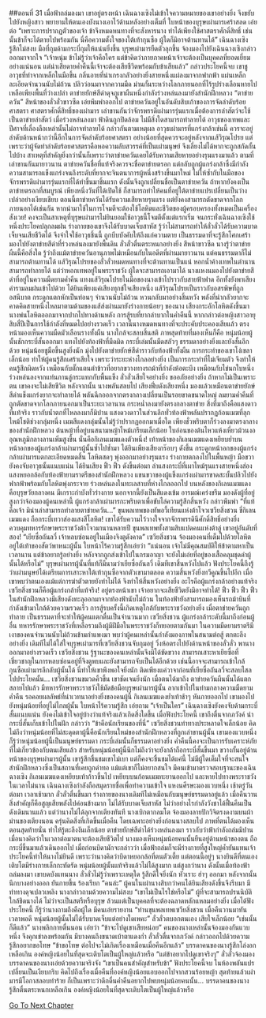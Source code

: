 ##ตอนที่ 31 เมื่อฟ้าถล่มลงมา เขาอยู่ตรงหน้า
เฉินฉางเซิงไม่เข้าใจความหมายของเขาอย่างยิ่ง จึงขยับไปยังหญิงสาว พยายามให้ตนเองบังนางเอาไว้ด้านหลังอย่างเต็มที่
ใบหน้าของบุรุษเผ่ามารเศร้าสลด เอ่ยต่อ “เพราะการปรากฏตัวของเจ้า ข้าจึงหมดหนทางที่จะสังหารนาง ทำได้เพียงใช้ศาสตราศักดิ์สิทธิ์ เช่นนั้นข้าก็จะได้ตายไปพร้อมกัน นี่คือความตั้งใจของใต้เท้ากุนซือ ผู้ใดก็มิอาจต้านทานได้”
เฉินฉางเซิงรู้สึกไม่สงบ มือที่กุมด้ามกระบี่กุมให้แน่นยิ่งขึ้น
บุรุษเผ่ามารยืดตัวลุกขึ้น จ้องมองไปยังเฉินฉางเซิงกล่าวออกมาจากใจ “เจ้าหนุ่ม ข้าไม่รู้ว่าเจ้าคือใคร แต่ข้าคิดว่าภายภาคหน้าเจ้าจะต้องเป็นบุคคลที่ยอดเยี่ยมอย่างแน่นอน แต่น่าเสียดายค่ำคืนนี้เจ้าจะต้องเสียชีวิตพร้อมกับข้าเสียแล้ว”
กล่าวประโยคนี้จบ เขาชูอาวุธที่ทำจากเหล็กในมือขึ้น กลิ่นอายที่น่าเกรงกลัวอย่างยิ่งสายหนึ่งแผ่ลงมาจากฟากฟ้า แผ่นเหล็กละเอียดจำนวนนับไม่ถ้วน ปลิวว่อนมาจากความมืด ม่านกั้นระหว่างโลกภายนอกที่ไร้รูปร่างเลือนหายไปเหลือเพียงพื้นที่ว่างเปล่า
ตาข่ายยักษ์สีดำดุจภูเขาผืนหนึ่งกำลังร่วงหล่นลงมายังสำนักฝึกหลวง
“ตาข่ายควัน” สีหน้าของลั่วลั่วขาวซีด เอ่ยพึมพำออกไป
ตาข่ายควันอยู่ในอันดับสิบเก้าของการจัดลำดับร้อยศาสตรา
ศาสตราศักดิ์สิทธิ์ของเผ่ามาร
เล่าขานกันว่าจักรพรรดิเผ่ามารรุ่นแรกเมื่อต้องการล่าสัตว์จะใช้เป็นตาข่ายล่าสัตว์
เมื่อร่วงหล่นลงมา ฟ้าดินถูกปิดล้อม
ไม่มีสิ่งใดสามารถทำลายได้
อาวุธของเทพและปีศาจที่เลื่องลือเหล่านั้นไม่อาจทำลายได้
กล่าวกันตามเหตุผล อาวุธเผ่ามารที่แกร่งกล้าเช่นนี้ ควรจะอยู่ลำดับด้านหน้ากว่านี้อีกในการจัดลำดับร้อยศาสตรา อย่างน้อยที่สุดควรจะอยู่หลังจากแส้วิรุณโปรย แต่เพราะว่าผู้จัดทำลำดับร้อยศาสตราคือหอความลับสวรรค์ที่เป็นเผ่ามนุษย์ จึงเลี่ยงไม่ได้หากจะถูกสกัดกั้นไปบ้าง สาเหตุที่สำคัญยิ่งกว่านั้นก็เพราะว่าตาข่ายควันเคยได้รับความเสียหายอย่างรุนแรงมาแล้ว
ตามที่เล่าขานกันมายาวนาน ตาข่ายควันชื่อที่แท้จริงควรจะชื่อตาข่ายตรอก แต่กลับถูกผู้แกร่งกล้าซึ่งมีกำลังความสามารถแข็งแกร่งจนถึงระดับที่ยากจะจินตนาการผู้หนึ่งสร้างขึ้นมาใหม่ ไม่ให้ซ้ำกับในมือของจักรพรรดิเผ่ามารรุ่นแรกที่ได้ทำขึ้นมาชิ้นแรก ดังนั้นจึงถูกเปลี่ยนชื่อเป็นตาข่ายควัน
ถ้าหากยังคงเป็นตาข่ายตรอกที่สมบูรณ์ เพียงหนึ่งวันที่ได้เปิดใช้ ก็สามารถทำให้คนที่อยู่ใต้ตาข่ายแปรเปลี่ยนเป็นว่างเปล่าอย่างเงียบเชียบ ตอนนี้ตาข่ายควันได้รับความเสียหายรุนแรง แต่ยังคงสามารถตัดขาดจากโลกภายนอกได้เช่นกัน หากนำมาใช้ในการโจมตีจะต้องใช้โลหิตและชีวิตของผู้ครอบครองทั้งหมดเป็นเครื่องสังเวย!
คงจะเป็นสาเหตุที่บุรุษเผ่ามารไม่ยินยอมใช้อาวุธนี้โจมตีตั้งแต่แรกเริ่ม จนกระทั่งเฉินฉางเซิงใช้หนึ่งประโยคปลุกลมฝน ร่างกายของเขาจึงได้รับบาดเจ็บสาหัส รู้ว่าไม่สามารถทำให้ลั่วลั่วได้รับความบาดเจ็บจนเสียชีวิตได้ จึงจำใจใช้อาวุธชิ้นนี้
ถูกบีบบังคับให้ถึงแก่ความตาย เป็นธรรมดาที่จะรู้สึกโศกเศร้า
มองไปยังตาข่ายสีดำที่ร่วงหล่นลงมายังพื้นดิน ลั่วลั่วตื่นตระหนกอย่างยิ่ง สีหน้าขาวซีด นางรู้ว่าตาข่ายผืนนี้คือสิ่งใด รู้ว่าถึงแม้ตาข่ายควันอานุภาพไม่เหมือนกับในอดีตที่ผ่านมายาวนาน แต่คนธรรมดาก็ไม่สามารถต้านทานได้
แส้วิรุณโปรยของลั่วลั่วหมดหนทางที่จะต้านทานเป็นแน่
หอกน้ำค้างเทพในตำนานสามารถทำลายได้ แต่ว่าหอกเทพอยู่ในพระราชวัง ผู้ใดจะสามารถเอามาได้
นางแหงนมองไปยังตาข่ายสีดำที่อยู่ในความมืดยามค่ำคืน แทงแส้วิรุณโปรยในมือของนางเข้าไปราวกับสายฟ้าฟาด อีกทั้งยังพาเสียงคำรามลมฝนเข้าไปด้วย
ได้ยินเพียงแค่เสียงทุกข์ใจเสียงหนึ่ง
แส้วิรุณโปรยเป็นราวกับอสรพิษที่ถูกอสนีบาต กระดูกแตกหักเป็นท่อนๆ จำนวนนับไม่ถ้วน หวนกลับมาอย่างสิ้นหวัง
พลังที่น่ากลัวยากจะคาดคิดสายหนึ่งไหลมาตามด้ามของแส้ส่งผ่านมายังร่างกายน้อยๆ ของนาง
เสียงกระอักโลหิตดังขึ้นมา นางพ่นโลหิตออกมาจากปากไปทางด้านหลัง
การสู้รบที่ยากลำบากในค่ำคืนนี้ หากกล่าวต่อหญิงสาวอายุสิบสี่ปีเป็นการใช้กำลังที่หมดไปอย่างรวดเร็ว เวลานี้นางหมดหนทางที่จะประคับประคองเสียแล้ว ตรงหน้ามองเห็นความมืดมัวเลือนรางทั้งผืน นางใกล้จะสลบสิ้นสติ ภาพสุดท้ายที่มองเห็นก็คือ
หนุ่มน้อยผู้นั้นชักกระบี่สั้นออกมา แทงไปยังท้องฟ้าที่มืดมิด
กระบี่เล่มนั้นมืดสลัวๆ ธรรมดาอย่างยิ่งและยังสั้นอีกด้วย
หนุ่มน้อยชูมือขึ้นสูงยิ่งนัก มุ่งไปยังตาข่ายยักษ์สีดำราวกับท้องฟ้าทั้งผืน
การกระทำของเขาโง่เขลาเล็กน้อย ทำให้ผู้คนรู้สึกเศร้าเสียใจ
เพราะว่าระยะห่างไกลอย่างยิ่ง เป็นการกระทำที่ไม่เจียมตัว จึงทำให้คนรู้สึกผิดหวัง
เหมือนกับตั๊กแตนตำข้าวที่อยากขวางทางรถม้าที่กำลังห้อตะบึง เหมือนกับไข่นกใบหนึ่งร่วงหล่นลงจากแท่นกานลู่กระแทกกับพื้นแข็ง
ลั่วลั่วเสียใจอย่างยิ่ง ขออภัยอย่างยิ่ง ถ้าหากไม่เป็นเพราะตน เขาคงจะไม่เสียชีวิต
หลังจากนั้น นางพลันสลบไป
เสียงฟึ่บดังเสียงหนึ่ง
มองแล้วเหมือนตาข่ายยักษ์สีดำแข็งแกร่งยากจะทำลายได้ พลันฉีกออกจากตรงกลางเปลี่ยนเป็นรอยขาดขนาดใหญ่ ลมยามค่ำคืนที่ถูกตัดขาดจากโลกภายนอกมาเป็นระยะเวลานาน กระหน่ำลงมายังตรงกลางตาข่าย สิ่งที่มาถึงคือแสงดาวที่แท้จริง ราวกับน้ำตกที่ไหลลงมาก็มิปาน
แสงดวงดาวในส่วนลึกทั่วท้องฟ้าพลันปรากฏก้อนเมฆที่ลุกไหม้โชติช่วงกลุ่มหนึ่ง เมฆสีแดงกลุ่มนั้นไม่รู้ว่าปรากฏออกมาเมื่อใด เพียงชั่วพริบตาก็ร่วงลงมาตรงกลางของสำนักฝึกหลวง ต้นหญ้าที่อยู่บนสนามหญ้าไหม้เกรียมเล็กน้อย ใบอ่อนของต้นไหวแห้งเหี่ยวม้วนงอ อุณหภูมิกลางลานเพิ่มสูงขึ้น
นั่นคือกิเลนเมฆแดงตัวหนึ่ง!
เท้าหน้าของกิเลนเมฆแดงเหยียบย่ำบนหน้าอกของผู้แกร่งกล้าเผ่ามารผู้นั้นซ้ำไปซ้ำมา ได้ยินเพียงเสียงกร๊อบๆ ดังขึ้น กระดูกหน้าอกของผู้แกร่งกล้าเผ่ามารแตกละเอียดหมดสิ้น โลหิตสดๆ พุ่งออกมาอย่างรุนแรง ร่างกายตกลงไปในพื้นหญ้า มือขวายังคงจับอาวุธนั้นแนบแน่น
ได้ยินเสียง ฟิ้ว ฟิ้ว ดังขึ้นต่อมา
ลำแสงกระบี่ที่เผาไหม้รุนแรงสายหนึ่งส่องแสงหยอกล้อกับท้องฟ้ายามราตรีของสำนักฝึกหลวง
แขนขวาของผู้แข็งแกร่งเผ่ามารขาดสะบั้นปลิวไปยังฟากฟ้าพร้อมกับโลหิตพุ่งกระจาย ร่วงหล่นลงในทะเลสาบที่ห่างไกลออกไป
บนหลังของกิเลนเมฆแดงคือบุรุษวัยกลางคน มีเกราะกำบังทั่วร่างกาย นอกจากนี้ยังเป็นสีแดงเข้ม อารมณ์เคร่งขรึม มองดังผู้ที่อยู่สูงกว่าจ้องมองผู้คนเหล่านี้
ผู้แกร่งกล้าเผ่ามารกะพริบตาเพื่อขับไล่ความรู้สึกสิ้นหวัง กล่าวพึมพำ “ที่แท้คือเจ้า มิน่าเล่าสามารถทำลายตาข่ายควัน...”
ขุนพลเทพของทัพอวี้เทียนแห่งต้าโจวเซวียสิ่งชวน ขี่กิเลนเมฆแดง ถือกระบี่เทวาส่องแสงสีโลหิต!
เขาได้รับความไว้วางใจจากจักรพรรดินีศักดิ์สิทธิ์อย่างยิ่ง ควบคุมทหารรักษาพระราชวังต้าโจวมานานหลายปี
ขุนพลเทพทั้งสามสิบแปดคนแห่งต้าลู่ เขาอยู่อันดับที่สอง!
“เยียซื่อถันลวี่ เจ้าหลบซ่อนอยู่ในเมืองจิงตูดังคาด”
เซวียสิ่งชวน จ้องมองคนที่เต็มไปด้วยโลหิตอยู่ใต้เท้าของสัตว์พาหนะผู้นั้น ใบหน้าไร้ความรู้สึกเอ่ยว่า “แน่นอน เจ้าไม่มีคุณสมบัติให้ข้าตามหาเป็นเวลานาน แต่ข้าอยากรู้อย่างยิ่ง หลังจากถูกส่งเข้าไปในกรมอาญา จะยังไม่เอ่ยที่อยู่ของเสื้อคลุมชุดดำผู้นั้นได้หรือไม่”
บุรุษเผ่ามารผู้นั้นที่แท้ก็มีนามว่าเยียซื่อถันลวี่ เดิมทีเขาสิ้นหวังไปแล้ว ฟังประโยคนี้ถึงรู้ว่าเผ่ามนุษย์ได้เตรียมการเสาะหาใต้เท้ากุนซือจากตัวเขามาตลอด ความสิ้นหวังยิ่งทวีคูณขึ้นไปอีก เมื่อเขาพบว่าตนเองแม้แต่การฆ่าตัวตายยังทำไม่ได้ จึงทำให้สิ้นหวังอย่างยิ่ง
อะไรคือผู้แกร่งกล้าอย่างแท้จริง เซวียสิ่งชวนก็คือผู้แกร่งกล้าที่แท้จริง!
อยู่ตรงหน้าเขา เจ้าอยากจะเสียชีวิตยังมิอาจทำได้!
ฟิ้ว ฟิ้ว ฟิ้ว ฟิ้ว ในสำนักฝึกหลวงมีเสียงดังทะลุออกมาจากท้องฟ้านับไม่ถ้วน ในท้องฟ้ายังสามารถมองเห็นรถม้าบินที่กำลังเข้ามาใกล้ด้วยความรวดเร็ว
การสู้รบครั้งนี้เกิดเหตุใกล้กับพระราชวังอย่างยิ่ง เมื่อตาข่ายควันถูกทำลาย เป็นธรรมดาที่จะทำให้ผู้คนแตกตื่นเป็นจำนวนมาก
เซวียสิ่งชวน ผู้แกร่งกล้าระดับนี้มาถึงก่อนผู้อื่น ทหารรักษาพระราชวังที่เหลือรวมถึงผู้มีฝีมือในพระราชวังก็ทยอยตามกันมา
ในความมืดยามราตรีมีเงาของคนจำนวนนับไม่ถ้วนข้ามกำแพงมา พบว่าผู้คนเหล่านั้นกำลังมองภาพในสนามต่อสู้ ตกตะลึงอย่างยิ่ง เดิมทีไม่ได้ใส่ใจบุรุษเผ่ามารที่เซวียสิ่งชวนจับกุมอยู่ วิ่งห้อตรงไปยังด้านหน้าของลั่วลั่ว พานางออกมาอย่างรวดเร็ว
เซวียสิ่งชวน รู้ฐานะของคนเหล่านั้นจึงมิได้ขัดขวาง สามารถเสาะหาเยียซื่อที่เชี่ยวชาญในการหลบซ่อนอยู่ที่จิงตูพบและยังสามารถจับเป็นได้อีกด้วย เช่นนี้อาจจะสามารถเข้าใกล้กุนซือเผ่ามารลึกลับผู้นั้นได้ นี่ทำให้เขาพึงพอใจยิ่งนัก
ติดเพียงแค่วาจาก่อนที่เยียซื่อถันลวี่จะสลบไสลไปประโยคนั้น...
เซวียสิ่งชวนขมวดคิ้วขึ้น เขาชัดเจนยิ่งนัก เมื่อตนได้มาถึง ตาข่ายควันผืนนั้นได้แตกสลายไปแล้ว
มีทหารรักษาพระราชวังใช้มัดข้อมือบุรุษเผ่ามารผู้นั้น ลากเข้าไปในท่ามกลางความมืดยามค่ำคืน รอคอยผลลัพธ์ที่น่าเวทนาอย่างยิ่งของคนผู้นี้
กิเลนเมฆแดงย่ำเท้าช้าๆ หันกายออกไป
เขามองไปยังหนุ่มน้อยที่อยู่ไม่ไกลผู้นั้น ใบหน้าไร้ความรู้สึก เอ่ยถาม “เจ้าเป็นใคร”
เฉินฉางเซิงยังคงจับด้ามกระบี่สั้นแนบแน่น ยังคงไม่เข้าใจอยู่บ้างว่าแท้จริงแล้วเกิดสิ่งใดขึ้น เมื่อฟังประโยคนี้ เขาถึงตื่นจากภวังค์ นำกระบี่สั้นเก็บเข้าไปในฝัก กล่าวว่า “ข้าคือนักเรียนของที่นี่”
เซวียสิ่งชวนท่าทางประหลาดใจเล็กน้อย คิดไม่ถึงว่าหนุ่มน้อยที่ไม่สะดุดตาผู้นี้คือนักเรียนใหม่ของสำนักฝึกหลวงที่ถูกเล่าขานผู้นั้น
เขามองแวบหนึ่งก็รู้ว่าหนุ่มน้อยผู้นี้เป็นมนุษย์ธรรมดา กระบี่เล่มนั้นก็ธรรมดาอย่างยิ่ง ค่ำคืนนี้คงจะเป็นการรับเคราะห์ภัยที่ไม่เกี่ยวข้องกับตนเสียแล้ว
สำหรับหนุ่มน้อยผู้นี้นึกไม่ถึงว่าจะยังกล้าถือกระบี่สั้นขึ้นมา ขวางกั้นอยู่ด้านหน้าของบุรุษเผ่ามารผู้นั้น เขารู้สึกชื่นชมเขาไม่เบา แต่ก็คงจะชื่นชมได้แค่นี้ ไม่มีผู้ใดเต็มใจที่จะสนใจสำนักฝึกหลวงซึ่งเป็นสถานที่เคยถูกด่าทอ แม้แต่เขาก็ไม่อยากสนใจ
มีคนเข้ามาตรวจสอบฐานะของเฉินฉางเซิง
กิเลนเมฆแดงเหยียบเท้าก้าวขึ้นไป เหยียบบนก้อนเมฆทะยานออกไป และหายไปทางพระราชวังในเวลาไม่นาน
เฉินฉางเซิงกำลังถือสมุดรายชื่อเพื่อทำความเข้าใจ แหงนศีรษะมองแวบหนึ่ง
เช้าตรู่วันต่อมา เวลาเช้ามาก ลั่วลั่วตื่นขึ้นมา ร่างกายของนางเดิมทีไม่เหมือนกับมนุษย์ธรรมดาอยู่แล้ว เมื่อคืนวานสิ่งสำคัญก็คือสูญเสียพลังไปค่อนข้างมาก ไม่ได้รับบาดเจ็บสาหัส ไม่ว่าอย่างไรกำลังวังชาได้ฟื้นคืนเป็นดังเดิมนานแล้ว
แต่ว่านางไม่ได้ลุกจากเตียงทันที นางเบิกตากลมโต จ้องมองลายปักวิจิตรงดงามบนผ้าม่านของเตียงนอน ครุ่นคิดสิ่งที่เกิดขึ้นเมื่อคืน โดยเฉพาะอย่างยิ่งก่อนนางสลบไป ภาพที่ตนได้มองเห็นตอนสุดท้ายนั่น ทำให้รู้ตะลึงงันเล็กน้อย
ตาข่ายยักษ์สีดำได้ร่วงหล่นลงมา ราวกับว่าฟ้ากำลังถล่มมิปาน
เมื่อนางคิดว่าในเวลาต่อมาตนจะต้องเสียชีวิตไป นางมองเห็นหนุ่มน้อยคนนั้นยืนอยู่ด้านหน้าของตน ถือกระบี่ขึ้นมาแล้วเดินออกไป
เมื่อก่อนบิดามักจะกล่าวว่า เมื่อฟ้าถล่มก็จะมีร่างกายที่สูงใหญ่ค้ำยันแทนเจ้า ประโยคนี้ทำให้นางไม่ยินดี เพราะว่านางคิดว่าบิดาหยอกล้อที่ตนตัวเตี้ย แต่ตอนนี้อยู่ๆ นางยินดีที่ตนเองเติบโตมีร่างกายเล็กกะทัดรัด
หนุ่มน้อยผู้นั้นแท้จริงแล้วไม่ได้สูงมาก แต่สูงกว่านาง
ดังนั้นเมื่อท้องฟ้าถล่มลงมา เขาบดบังแทนนาง
ลั่วลั่วไม่รู้ว่าเพราะเหตุใด รู้สึกดีใจยิ่งนัก หัวเราะ ฮ่าๆ ออกมา
หลังจากนั้นนึกบางอย่างออก ยันกายขึ้น ร้องเรียก “คนล่ะ”
ผู้คนในเผ่านางสิบกว่าคนได้ยินเสียงดังขึ้นจึงรีบมา มีท่าทางดุจเปลวเพลิง
นางกล่าวถามด้วยความไม่สงบ “เขาไม่เป็นไรใช่หรือไม่”
ผู้ที่จะสามารถปรนนิบัติใกล้ชิดนางได้ ไม่ว่าจะเป็นสตรีหรือบุรุษ ล้วนแต่เป็นบุคคลที่จะต้องฉลาดหลักแหลมอย่างยิ่ง เมื่อได้ฟังประโยคนี้ ก็รู้ว่านางถามถึงคือผู้ใด มีคนเอ่ยรายงาน “ท่านขุนพลเทพเซวียสิ่งชวน เมื่อคืนวานมาทันเวลาพอดี หนุ่มน้อยผู้นั้นไม่ได้รับบาดเจ็บแต่อย่างใดเพคะ”
ลั่วลั่วตบอกตนเอง เสียใจเล็กน้อย
“เช่นนั้นก็ดีแล้ว”
นางพลิกกายตื่นนอน เอ่ยว่า “ข้าจะไปดูเขาเสียหน่อย”
คนของนางเหล่านั้นจ้องมองกันแวบหนึ่ง จึงคุกเข่าลงพร้อมกัน มีบางคนถึงขนาดเบ้าตาแดงก่ำ
ลั่วลั่วตื่นจากภวังค์ กล่าวออกไปด้วยความรู้สึกอยากขอโทษ “ข้าขอโทษ ต่อไปจะไม่เกิดเรื่องเหมือนเมื่อคืนอีกแล้ว”
บรรดาคนของนางรู้สึกโล่งอกเหลือเกิน องค์หญิงน้อยในที่สุดจะเติบโตเป็นผู้ใหญ่แล้วหรือ
“แต่ข้าอยากไปดูเขาจริงๆ”
ลั่วลั่วจ้องมองบรรดาคนของนางเอ่ยด้วยความจริงจัง “เขาเป็นคนสำคัญสำหรับข้า”
ฟังประโยคนี้จบ ในห้องพลันแปรเปลี่ยนเป็นเงียบกริบ
คิดไปถึงเรื่องเมื่อคืนที่องค์หญิงน้อยแอบออกไปจากสวนร้อยหญ้า สุดท้ายแล้วเผ่ามารมีโอกาสลอบทำร้าย ก็เป็นเพราะว่าดึกดื่นค่ำคืนอยากไปพบหนุ่มน้อยคนนั้น...
บรรดาคนของนางรู้สึกตื่นตระหนกเหลือเกิน องค์หญิงน้อยในที่สุดจะเติบโตเป็นผู้ใหญ่แล้วหรือ




[Go To Next Chapter]( ./33.md)